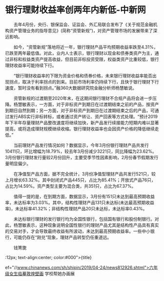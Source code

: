 # 银行理财收益率创两年内新低-中新网

　　去年4月份，央行、银保监会、证监会、外汇局联合发布了《关于规范金融机构资产管理业务的指导意见》(简称“资管新规”)，对资产管理市场的发展带来了深远影响。

　　如今，“资管新规”落地将近一年，银行理财产品平均预期收益率跌至4.31%，已跌至两年最低值。对此，业内人士表示，银行理财以现金和债券类资产为主，通过非标和权益类资产提高收益，但目前非标投资受限，权益类资产比重较低，银行理财收益率可能持续下行。

　　“银行理财收益率的下限为资金价格和债券价格，未来银行理财收益率能否出现拐点，取决于利率拐点的到来。目前市场利率仍持续下行，且快于银行理财下行速度，暂时没有看到拐点。”融360大数据研究院金融分析师杨慧敏说。

　　资管新规的过渡期至2020年末，在这期间银行理财不合规产品将会进一步压降。杨慧敏表示，一方面，对于非标资产到期日在过渡期结束之前的产品，按资产到期日自然到期；另一方面，对于非标资产到期日在过渡期结束之后的产品，可通过发行ABS实行非标转标，或者通过资产转让、资产回表等方式处理。“预计2019年下半年存量理财产品整改速度将继续加快，新产品发行续接能力短期内难以显著提高，或将造成理财规模继续收缩。银行理财收益率也会因资产价格的降低继续走低。”

　　当前理财产品发行情况如何？数据显示，今年3月份银行理财产品共发行10411只，环比增幅为18.79%，较去年3月份减少3221只，同比降幅为23.62%。3月份银行理财发行量较2月份回升，主要受季节性因素影响，2月份春节假期发行量明显偏少。

　　在净值型产品方面，据不完全统计，3月份净值型理财产品共发行521只，较上月增长63.32%。其中封闭式产品445只，占比为85.41%；开放式产品76只，占比为14.59%。资产类型主要为混合类，共351只，占比为67.37%。

　　值得一提的是，在到期方面，数据显示，3月份有151只未达到最高预期收益率，未达标率为3.03%。其中，结构性理财产品131只未达标(未达最高预期收益率)，未达标率41.32%；非结构性理财产品20只未达标，未达标率0.43%。

　　未达标银行理财的发行银行均为全国性银行，包括国有银行和股份制银行。对此，杨慧敏表示，这种现象说明全国性银行的理财产品尤其是结构性产品具有真实的交易对手，才会导致最终收益有所波动，未达到最高预期收益率。一些中小银行，可能仍存在“刚兑”现象，理财产品转型仍任重道远。

　　钱箐旎

:12px; text-align:center; color:#000">{title}

ef="//www.chinanews.com/sh/shipin/2019/04-24/news812926.shtml">六年级女生临摹敦煌壁画 学校帮她办画展
